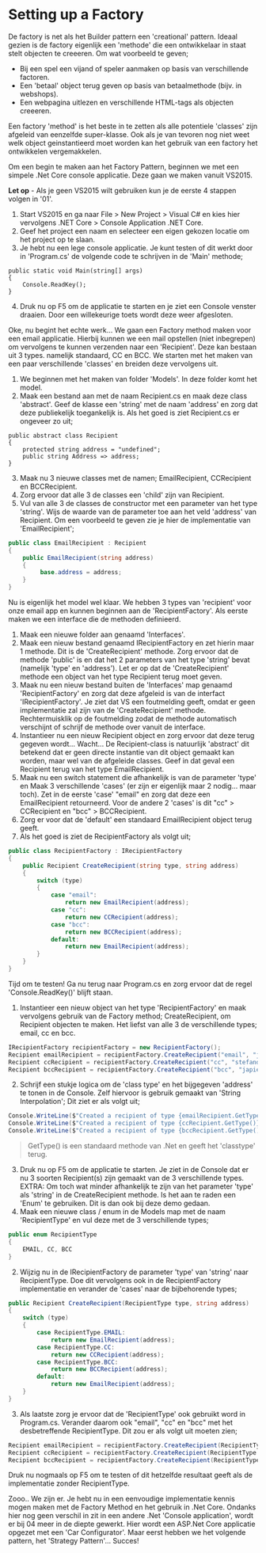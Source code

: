 # Setting up a Factory

De factory is net als het Builder pattern een 'creational' pattern. Ideaal gezien is de factory eigenlijk een 'methode' die een ontwikkelaar in staat stelt objecten te creeeren. Om wat voorbeeld te geven; 
- Bij een spel een vijand of speler aanmaken op basis van verschillende factoren.
- Een 'betaal' object terug geven op basis van betaalmethode (bijv. in webshops).
- Een webpagina uitlezen en verschillende HTML-tags als objecten creeeren.

Een factory 'method' is het beste in te zetten als alle potentiele 'classes' zijn afgeleid van eenzelfde super-klasse. Ook als je van tevoren nog niet weet welk object geinstantieerd moet worden kan het gebruik van een factory het ontwikkelen vergemakkelen.

Om een begin te maken aan het Factory Pattern, beginnen we met een simpele .Net Core console applicatie. Deze gaan we maken vanuit VS2015.

**Let op** - Als je geen VS2015 wilt gebruiken kun je de eerste 4 stappen volgen in '01'.

1. Start VS2015 en ga naar File > New Project > Visual C# en kies hier vervolgens .NET Core > Console Application .NET Core.
2. Geef het project een naam en selecteer een eigen gekozen locatie om het project op te slaan.
3. Je hebt nu een lege console applicatie. Je kunt testen of dit werkt door in 'Program.cs' de volgende code te schrijven in de 'Main' methode;
````Csharp
public static void Main(string[] args)
{
    Console.ReadKey();
}
````

4. Druk nu op F5 om de applicatie te starten en je ziet een Console venster draaien. Door een willekeurige toets wordt deze weer afgesloten.

Oke, nu begint het echte werk... We gaan een Factory method maken voor een email applicatie. Hierbij kunnen we een mail opstellen (niet inbegrepen) om vervolgens te kunnen verzenden naar een 'Recipient'. Deze kan bestaan uit 3 types. namelijk standaard, CC en BCC. We starten met het maken van een paar verschillende 'classes' en breiden deze vervolgens uit.
1. We beginnen met het maken van folder 'Models'. In deze folder komt het model.
2. Maak een bestand aan met de naam Recipient.cs en maak deze class 'abstract'. Geef de klasse een 'string' met de naam 'address' en zorg dat deze publiekelijk toegankelijk is. Als het goed is ziet Recipient.cs er ongeveer zo uit;
````Csharp
public abstract class Recipient
{
    protected string address = "undefined";
    public string Address => address;
}
````
3. Maak nu 3 nieuwe classes met de namen; EmailRecipient, CCRecipient en BCCRecipient.
4. Zorg ervoor dat alle 3 de classes een 'child' zijn van Recipient.
5. Vul van alle 3 de classes de constructor met een parameter van het type 'string'. Wijs de waarde van de parameter toe aan het veld 'address' van Recipient. Om een voorbeeld te geven zie je hier de implementatie van 'EmailRecipient';
````csharp
public class EmailRecipient : Recipient
{
    public EmailRecipient(string address)
    {
         base.address = address;
    }
}
````
Nu is eigenlijk het model wel klaar. We hebben 3 types van 'recipient' voor onze email app en kunnen beginnen aan de 'RecipientFactory'. Als eerste maken we een interface die de methoden definieerd.

1. Maak een nieuwe folder aan genaamd 'Interfaces'.
2. Maak een nieuw bestand genaamd IRecipientFactory en zet hierin maar 1 methode. Dit is de 'CreateRecipient' methode. Zorg ervoor dat de methode 'public' is en dat het 2 parameters van het type 'string' bevat (namelijk 'type' en 'address'). Let er op dat de 'CreateRecipient' methode een object van het type Recipient terug moet geven.
3. Maak nu een nieuw bestand buiten de 'Interfaces' map genaamd 'RecipientFactory' en zorg dat deze afgeleid is van de interfact 'IRecipientFactory'. Je ziet dat VS een foutmelding geeft, omdat er geen implementatie zal zijn van de 'CreateRecipient' methode. Rechtermuisklik op de foutmelding zodat de methode automatisch verschijnt of schrijf de methode over vanuit de interface.
4. Instantieer nu een nieuw Recipient object en zorg ervoor dat deze terug gegeven wordt... Wacht... De Recipient-class is natuurlijk 'abstract' dit betekend dat er geen directe instantie van dit object gemaakt kan worden, maar wel van de afgeleide classes. Geef in dat geval een Recipient terug van het type EmailRecipient.
5. Maak nu een switch statement die afhankelijk is van de parameter 'type' en Maak 3 verschillende 'cases' (er zijn er eigenlijk maar 2 nodig... maar toch). Zet in de eerste 'case' "email" en zorg dat deze een EmailRecipient retourneerd. Voor de andere 2 'cases' is dit "cc" > CCRecipient en "bcc" > BCCRecipient.
6. Zorg er voor dat de 'default' een standaard EmailRecipient object terug geeft.
7. Als het goed is ziet de RecipientFactory als volgt uit;
````csharp
public class RecipientFactory : IRecipientFactory
{
    public Recipient CreateRecipient(string type, string address)
    {
        switch (type)
        {
            case "email":
                return new EmailRecipient(address);
            case "cc":
                return new CCRecipient(address);
            case "bcc":
                return new BCCRecipient(address);
            default:
                return new EmailRecipient(address);
        }
    }
}
````

Tijd om te testen! Ga nu terug naar Program.cs en zorg ervoor dat de regel 'Console.ReadKey()' blijft staan. 
1. Instantieer een nieuw object van het type 'RecipientFactory' en maak vervolgens gebruik van de Factory method; CreateRecipient, om Recipient objecten te maken. Het liefst van alle 3 de verschillende types; email, cc en bcc.
````csharp
IRecipientFactory recipientFactory = new RecipientFactory();
Recipient emailRecipient = recipientFactory.CreateRecipient("email", "johan.boersma@gmail.com");
Recipient ccRecipient = recipientFactory.CreateRecipient("cc", "stefandevries@hotmail.com");
Recipient bccRecipient = recipientFactory.CreateRecipient("bcc", "japie95@live.nl");
````
2. Schrijf een stukje logica om de 'class type' en het bijgegeven 'address' te tonen in de Console. Zelf hiervoor is gebruik gemaakt van 'String Interpolation'; Dit ziet er als volgt uit;
````csharp
Console.WriteLine($"Created a recipient of type {emailRecipient.GetType()} with address: {emailRecipient.Address}");
Console.WriteLine($"Created a recipient of type {ccRecipient.GetType()} with address: {ccRecipient.Address}");
Console.WriteLine($"Created a recipient of type {bccRecipient.GetType()} with address: {bccRecipient.Address}");
````
> GetType() is een standaard methode van .Net en geeft het 'classtype' terug.

3. Druk nu op F5 om de applicatie te starten. Je ziet in de Console dat er nu 3 soorten Recipient(s) zijn gemaakt van de 3 verschillende types. 
EXTRA: Om toch wat minder afhankelijk te zijn van het parameter 'type' als 'string' in de CreateRecipient methode. Is het aan te raden een 'Enum' te gebruiken. Dit is dan ook bij deze demo gedaan. 
1. Maak een nieuwe class / enum in de Models map met de naam 'RecipientType' en vul deze met de 3 verschillende types;
````csharp
public enum RecipientType
{
    EMAIL, CC, BCC
}
````
2. Wijzig nu in de IRecipientFactory de parameter 'type' van 'string' naar RecipientType. Doe dit vervolgens ook in de RecipientFactory implementatie en verander de 'cases' naar de bijbehorende types;
````csharp
public Recipient CreateRecipient(RecipientType type, string address)
{
    switch (type)
    {
        case RecipientType.EMAIL:
            return new EmailRecipient(address);
        case RecipientType.CC:
            return new CCRecipient(address);
        case RecipientType.BCC:
            return new BCCRecipient(address);
        default:
            return new EmailRecipient(address);
    }
}
````
3. Als laatste zorg je ervoor dat de 'RecipientType' ook gebruikt word in Program.cs. Verander daarom ook "email", "cc" en "bcc" met het desbetreffende RecipientType. Dit zou er als volgt uit moeten zien;
````csharp
Recipient emailRecipient = recipientFactory.CreateRecipient(RecipientType.EMAIL, "johan.boersma@gmail.com");
Recipient ccRecipient = recipientFactory.CreateRecipient(RecipientType.CC, "stefandevries@hotmail.com");
Recipient bccRecipient = recipientFactory.CreateRecipient(RecipientType.BCC, "japie95@live.nl");
````
Druk nu nogmaals op F5 om te testen of dit hetzelfde resultaat geeft als de implementatie zonder RecipientType.

Zooo.. We zijn er. Je hebt nu in een eenvoudige implementatie kennis mogen maken met de Factory Method en het gebruik in .Net Core. Ondanks hier nog geen verschil in zit in een andere .Net 'Console application', wordt er bij 04 meer in de diepte gewerkt. Hier wordt een ASP.Net Core applicatie opgezet met een 'Car Configurator'. Maar eerst hebben we het volgende pattern, het 'Strategy Pattern'... Succes!
